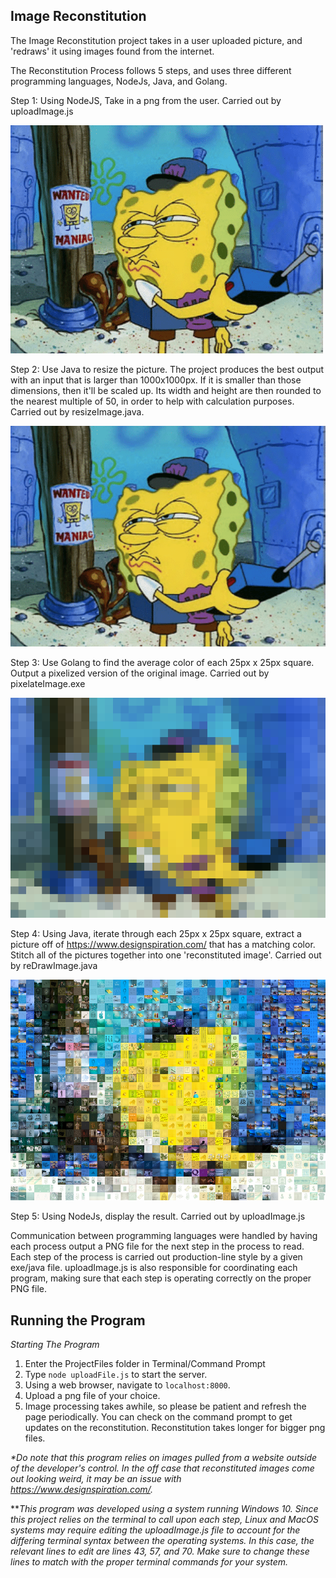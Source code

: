 ## Image Reconstitution

The Image Reconstitution project takes in a user uploaded picture, and 'redraws' it using images found from the internet.

The Reconstitution Process follows 5 steps, and uses three different programming languages, NodeJs, Java, and Golang.

Step 1: Using NodeJS, Take in a png from the user. Carried out by uploadImage.js 

![originalImage](readmeFiles/image2a.png)

Step 2: Use Java to resize the picture. The project produces the best output with an input that is larger than 1000x1000px. If it is smaller than those dimensions, then it'll be scaled up. Its width and height are then rounded to the nearest multiple of 50, in order to help with calculation purposes. Carried out by resizeImage.java.

![ResizedImage](readmeFiles/image2b.png)

Step 3: Use Golang to find the average color of each 25px x 25px square. Output a pixelized version of the original image. Carried out by pixelateImage.exe

![PixelizedImage](readmeFiles/image2c.png)

Step 4: Using Java, iterate through each 25px x 25px square, extract a picture off of https://www.designspiration.com/ that has a matching color. Stitch all of the pictures together into one 'reconstituted image'. Carried out by reDrawImage.java

![ReconstitutedImage](readmeFiles/image2d.png)

Step 5: Using NodeJs, display the result. Carried out by uploadImage.js

Communication between programming languages were handled by having each process output a PNG file for the next step in the process to read. 
Each step of the process is carried out production-line style by a given exe/java file.
uploadImage.js is also responsible for coordinating each program, making sure that each step is operating correctly on the proper PNG file.

## Running the Program

*Starting The Program*
1. Enter the ProjectFiles folder in Terminal/Command Prompt
2. Type `node uploadFile.js` to start the server.
3. Using a web browser, navigate to `localhost:8000`.
4. Upload a png file of your choice.
5. Image processing takes awhile, so please be patient and refresh the page periodically. You can check on the command prompt to get updates on the reconstitution. Reconstitution takes longer for bigger png files.

*\*Do note that this program relies on images pulled from a website outside of the developer's control. In the off case that reconstituted images come out looking weird, it may be an issue with https://www.designspiration.com/.*

*\**This program was developed using a system running Windows 10. Since this project relies on the terminal to call upon each step, Linux and MacOS systems may require editing the uploadImage.js file to account for the differing terminal syntax between the operating systems. In this case, the relevant lines to edit are lines 43, 57, and 70.*
*Make sure to change these lines to match with the proper terminal commands for your system.*
